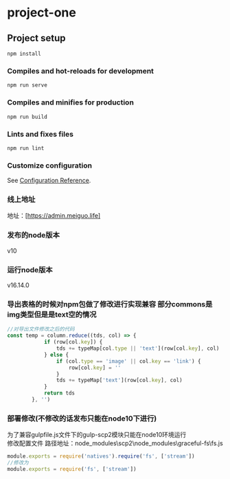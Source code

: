 # project-one

## Project setup
```
npm install
```

### Compiles and hot-reloads for development
```
npm run serve
```

### Compiles and minifies for production
```
npm run build
```

### Lints and fixes files
```
npm run lint
```

### Customize configuration
See [Configuration Reference](https://cli.vuejs.org/config/).

### 线上地址
地址：[https://admin.meiguo.life]

### 发布的node版本
v10
### 运行node版本
v16.14.0
### 导出表格的时候对npm包做了修改进行实现兼容  部分commons是img类型但是是text空的情况
```js
//对导出文件修改之后的代码
const temp = column.reduce((tds, col) => {
			if (row[col.key]) {
				tds += typeMap[col.type || 'text'](row[col.key], col)
			} else {
				if (col.type == 'image' || col.key == 'link') {
					row[col.key] = ''
				}
				tds += typeMap['text'](row[col.key], col)
			}
			return tds
		}, '')
```

### 部署修改(不修改的话发布只能在node10下进行)

为了兼容gulpfile.js文件下的gulp-scp2模块只能在node10环境运行  
修改配置文件 
路径地址：node_modules\scp2\node_modules\graceful-fs\fs.js
```js
module.exports = require('natives').require('fs', ['stream'])
//修改为
module.exports = require('fs', ['stream'])
```

